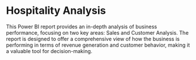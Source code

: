 # Hospitality Analysis

This Power BI report provides an in-depth analysis of business performance, focusing on two key areas: Sales and Customer Analysis. The report is designed to offer a comprehensive view of how the business is performing in terms of revenue generation and customer behavior, making it a valuable tool for decision-making.
